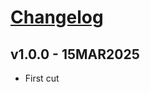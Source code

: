 # [Changelog](https://github.com/million-views/packages/commits/main/dom)

## v1.0.0 - 15MAR2025

- First cut
